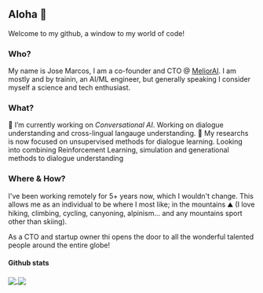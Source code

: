 ## Aloha 👋

Welcome to my github, a window to my world of code!


### Who? 

My name is Jose Marcos, I am a co-founder and CTO @ [MeliorAI](http://melior.ai/). I am mostly and by trainin, an AI/ML engineer, 
but generally speaking I consider myself a science and tech enthusiast. 

### What?

🔭 I’m currently working on _Conversational AI_. Working on dialogue understanding and cross-lingual langauge understanding. 
🔬 My researchs is now focused on unsupervised methods for dialogue learning. 
   Looking into combining Reinforcement Learning, simulation and generational methods to dialogue understanding 

### Where & How? 

I've been working remotely for 5+ years now, which I wouldn't change. 
This allows me as an individual to be where I most like; in the mountains ⛰️ 
(I love hiking, climbing, cycling, canyoning, alpinism... and any mountains sport other than skiing). 

As a CTO and startup owner thi opens the door to all the wonderful talented people around the entire globe!


#### Github stats

<a href="https://github.com/anuraghazra/github-readme-stats">
  <img align="center" src="https://github-readme-stats.vercel.app/api?username=jmrf&count_private=true&show_icons=true&theme=default" />
</a>
<a href="https://github.com/anuraghazra/github-readme-stats">
  <img align="center" src="https://github-readme-stats.vercel.app/api/top-langs/?username=jmrf&langs_count=8&layout=compact" />
</a>

<!--
**jmrf/jmrf** is a ✨ _special_ ✨ repository because its `README.md` (this file) appears on your GitHub profile.

Here are some ideas to get you started:


- 🌱 I’m currently learning ...
- 👯 I’m looking to collaborate on ...
- 🤔 I’m looking for help with ...
- 💬 Ask me about ...
- 📫 How to reach me: ...
- 😄 Pronouns: ...
- ⚡ Fun fact: ...
-->
